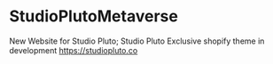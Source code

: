 # StudioPlutoMetaverse
New Website for Studio Pluto; Studio Pluto Exclusive shopify theme in development
https://studiopluto.co
